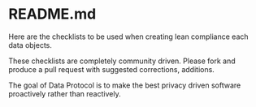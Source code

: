 # README.md

Here are the checklists to be used when creating lean compliance each data objects.

These checklists are completely community driven. Please fork and produce a pull request with suggested corrections, additions.

The goal of Data Protocol is to make the best privacy driven software proactively rather than reactively.
